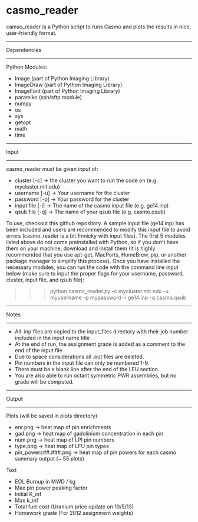 casmo_reader
============

camso_reader is a Python script to runs Casmo and plots the results in nice, user-friendly format.


*****************************************************
Dependencies
*****************************************************
Python Modules:
- Image (part of Python Imaging Library)
- ImageDraw (part of Python Imaging Library)
- ImageFont (part of Python Imaging Library)
- paramiko (ssh/sftp module)
- numpy
- os
- sys
- getopt
- math
- time
    
*****************************************************
Input
*****************************************************
casmo_reader must be given input of:
- cluster    [-c]   -> the cluster you want to run the code on (e.g. mycluster.mit.edu)
- username   [-u]   -> Your username for the cluster
- password   [-p]   -> Your password for the cluster
- input file [-i]   -> The name of the casmo input file (e.g. ge14.inp)
- qsub file  [-q]   -> The name of your qsub file (e.g. casmo.qsub)

To use, checkout this github repository. A sample input file (ge14.inp) has been included and users are recommended to modify this input file to avoid errors (casmo_reader is a bit finnicky with input files). The first 5 modules listed above do not come preinstalled with Python, so if you don't have them on your machine, download and install them (It is highly recommended that you use apt-get, MacPorts, HomeBrew, pip, or another package manager to simplify this process). Once you have installed the necessary modules, you can run the code with the command line input below (make sure to input the proper flags for your username, password, cluster, input file, and qsub file):

>>> python casmo_reader.py -c mycluster.mit.edu -u myusername -p mypassword -i ge14.inp -q casmo.qsub

*****************************************************
Notes
*****************************************************
- All .inp files are copied to the input_files directory with their job number included in the input name title
- At the end of run, the assignment grade is added as a comment to the end of the input file
- Due to space considerations all .out files are deleted.
- Pin numbers in the input file can only be numbered 1-9.
- There must be a blank line after the end of the LFU section.
- You are also able to run octant symmetric PWR assemblies, but no grade will be computed.

*****************************************************
Output
*****************************************************
Plots (will be saved in plots directory)
- enr.png  -> heat map of pin enrichments
- gad.png  -> heat map of gadolinium concentration in each pin
- num.png  -> heat map of LPI pin numbers
- type.png -> heat map of LFU pin types
- pin_powers##.###.png -> heat map of pin powers for each casmo summary output (~ 55 plots)

Text
- EOL Burnup in MWD / kg
- Max pin power peaking factor
- Initial K_inf
- Max k_inf
- Total fuel cost (Uranium price update on 10/5/13)
- Homework grade (For 2012 assignment weights)















